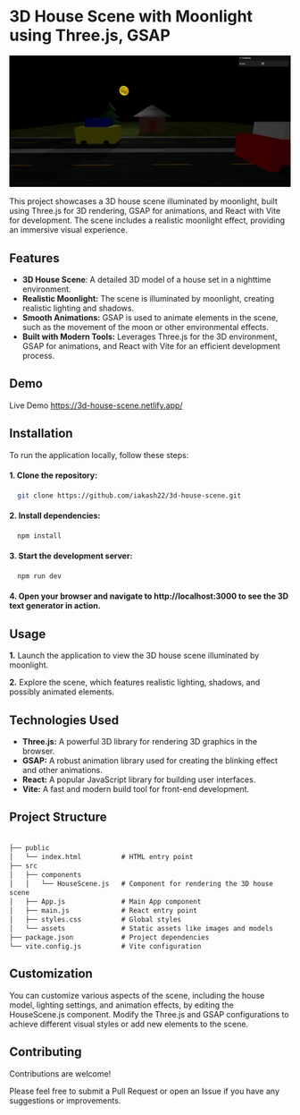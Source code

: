 
# 3D House Scene with Moonlight using Three.js, GSAP

<img src="/public/3d-scene-ss.png" />

This project showcases a 3D house scene illuminated by moonlight, built using Three.js for 3D rendering, GSAP for animations, and React with Vite for development. The scene includes a realistic moonlight effect, providing an immersive visual experience.


## Features

- **3D House Scene**: A detailed 3D model of a house set in a nighttime environment.
- **Realistic Moonlight:** The scene is illuminated by moonlight, creating realistic lighting and shadows.
- **Smooth Animations:** GSAP is used to animate elements in the scene, such as the movement of the moon or other environmental effects.
- **Built with Modern Tools:** Leverages Three.js for the 3D environment, GSAP for animations, and React with Vite for an efficient development process.



## Demo

Live Demo https://3d-house-scene.netlify.app/
## Installation

To run the application locally, follow these steps:

#### 1. Clone the repository:

```bash
  git clone https://github.com/iakash22/3d-house-scene.git
```

#### 2. Install dependencies:

```bash
  npm install
```

#### 3. Start the development server:

```bash
  npm run dev
```
#### 4. Open your browser and navigate to http://localhost:3000 to see the 3D text generator in action.
## Usage

**1.** Launch the application to view the 3D house scene illuminated by moonlight.

**2.** Explore the scene, which features realistic lighting, shadows, and possibly animated elements.




## Technologies Used
 
- **Three.js:** A powerful 3D library for rendering 3D graphics in the browser.
- **GSAP:** A robust animation library used for creating the blinking effect and other animations.
- **React:** A popular JavaScript library for building user interfaces.
- **Vite:** A fast and modern build tool for front-end development.


## Project Structure

```

├── public
│   └── index.html          # HTML entry point
├── src
│   ├── components
│   │   └── HouseScene.js   # Component for rendering the 3D house scene
│   ├── App.js              # Main App component
│   ├── main.js             # React entry point
│   ├── styles.css          # Global styles
│   └── assets              # Static assets like images and models
├── package.json            # Project dependencies
└── vite.config.js          # Vite configuration

```

## Customization

You can customize various aspects of the scene, including the house model, lighting settings, and animation effects, by editing the HouseScene.js component. Modify the Three.js and GSAP configurations to achieve different visual styles or add new elements to the scene.
## Contributing

Contributions are welcome! 

Please feel free to submit a Pull Request or open an Issue if you have any suggestions or improvements.